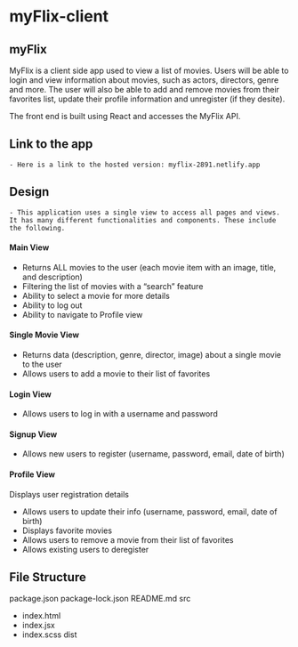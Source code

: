 # myFlix-client

## myFlix

MyFlix is a client side app used to view a list of movies. Users will be able to login and view information about movies, such as actors, directors, genre and more. The user will also be able to add and remove movies from their favorites list, update their profile information and unregister (if they desite).

The front end is built using React and accesses the MyFlix API.

## Link to the app

    - Here is a link to the hosted version: myflix-2891.netlify.app

## Design

    - This application uses a single view to access all pages and views. It has many different functionalities and components. These include the following.

#### Main View

- Returns ALL movies to the user (each movie item with an image, title, and description)
- Filtering the list of movies with a “search” feature
- Ability to select a movie for more details
- Ability to log out
- Ability to navigate to Profile view

#### Single Movie View

- Returns data (description, genre, director, image) about a single movie to the user
- Allows users to add a movie to their list of favorites

#### Login View

- Allows users to log in with a username and password

#### Signup View

- Allows new users to register (username, password, email, date of birth)

#### Profile View

Displays user registration details

- Allows users to update their info (username, password, email, date of birth)
- Displays favorite movies
- Allows users to remove a movie from their list of favorites
- Allows existing users to deregister

## File Structure

package.json
package-lock.json
README.md
src

- index.html
- index.jsx
- index.scss
dist